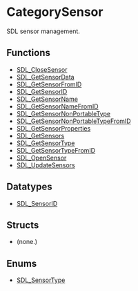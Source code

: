 # CategorySensor

SDL sensor management.

<!-- END CATEGORY DOCUMENTATION -->

## Functions

<!-- DO NOT HAND-EDIT CATEGORY LISTS, THEY ARE AUTOGENERATED AND WILL BE OVERWRITTEN, BASED ON TAGS IN INDIVIDUAL PAGE FOOTERS. EDIT THOSE INSTEAD. -->
<!-- BEGIN CATEGORY LIST: CategorySensor, CategoryAPIFunction -->
- [SDL_CloseSensor](SDL_CloseSensor)
- [SDL_GetSensorData](SDL_GetSensorData)
- [SDL_GetSensorFromID](SDL_GetSensorFromID)
- [SDL_GetSensorID](SDL_GetSensorID)
- [SDL_GetSensorName](SDL_GetSensorName)
- [SDL_GetSensorNameFromID](SDL_GetSensorNameFromID)
- [SDL_GetSensorNonPortableType](SDL_GetSensorNonPortableType)
- [SDL_GetSensorNonPortableTypeFromID](SDL_GetSensorNonPortableTypeFromID)
- [SDL_GetSensorProperties](SDL_GetSensorProperties)
- [SDL_GetSensors](SDL_GetSensors)
- [SDL_GetSensorType](SDL_GetSensorType)
- [SDL_GetSensorTypeFromID](SDL_GetSensorTypeFromID)
- [SDL_OpenSensor](SDL_OpenSensor)
- [SDL_UpdateSensors](SDL_UpdateSensors)
<!-- END CATEGORY LIST -->

## Datatypes

<!-- DO NOT HAND-EDIT CATEGORY LISTS, THEY ARE AUTOGENERATED AND WILL BE OVERWRITTEN, BASED ON TAGS IN INDIVIDUAL PAGE FOOTERS. EDIT THOSE INSTEAD. -->
<!-- BEGIN CATEGORY LIST: CategorySensor, CategoryAPIDatatype -->
- [SDL_SensorID](SDL_SensorID)
<!-- END CATEGORY LIST -->

## Structs

<!-- DO NOT HAND-EDIT CATEGORY LISTS, THEY ARE AUTOGENERATED AND WILL BE OVERWRITTEN, BASED ON TAGS IN INDIVIDUAL PAGE FOOTERS. EDIT THOSE INSTEAD. -->
<!-- BEGIN CATEGORY LIST: CategorySensor, CategoryAPIStruct -->
- (none.)
<!-- END CATEGORY LIST -->

## Enums

<!-- DO NOT HAND-EDIT CATEGORY LISTS, THEY ARE AUTOGENERATED AND WILL BE OVERWRITTEN, BASED ON TAGS IN INDIVIDUAL PAGE FOOTERS. EDIT THOSE INSTEAD. -->
<!-- BEGIN CATEGORY LIST: CategorySensor, CategoryAPIEnum -->
- [SDL_SensorType](SDL_SensorType)
<!-- END CATEGORY LIST -->

## Macros

<!-- DO NOT HAND-EDIT CATEGORY LISTS, THEY ARE AUTOGENERATED AND WILL BE OVERWRITTEN, BASED ON TAGS IN INDIVIDUAL PAGE FOOTERS. EDIT THOSE INSTEAD. -->
<!-- BEGIN CATEGORY LIST: CategorySensor, CategoryAPIMacro -->
- [SDL_STANDARD_GRAVITY](SDL_STANDARD_GRAVITY)
<!-- END CATEGORY LIST -->


----
[CategoryAPICategory](CategoryAPICategory)

